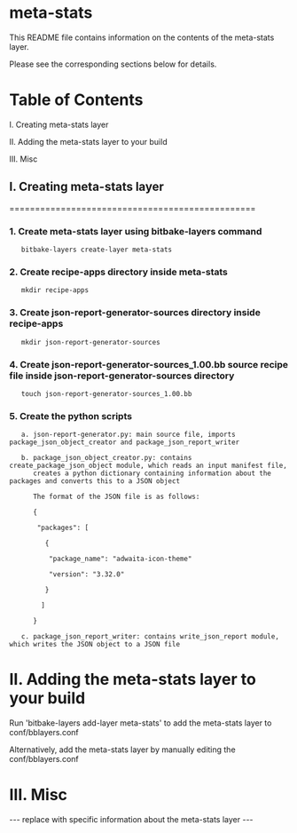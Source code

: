 # meta-stats

This README file contains information on the contents of the meta-stats layer.

Please see the corresponding sections below for details.

Table of Contents
=================

   I. Creating meta-stats layer
   
  II. Adding the meta-stats layer to your build
  
 III. Misc

## I. Creating meta-stats layer
================================================

### 1. Create meta-stats layer using bitbake-layers command

       bitbake-layers create-layer meta-stats

### 2. Create recipe-apps directory inside meta-stats

       mkdir recipe-apps

### 3. Create json-report-generator-sources directory inside recipe-apps

       mkdir json-report-generator-sources

### 4. Create json-report-generator-sources_1.00.bb source recipe file inside json-report-generator-sources directory

       touch json-report-generator-sources_1.00.bb

### 5. Create the python scripts

       a. json-report-generator.py: main source file, imports package_json_object_creator and package_json_report_writer

       b. package_json_object_creator.py: contains create_package_json_object module, which reads an input manifest file,
          creates a python dictionary containing information about the packages and converts this to a JSON object
          
          The format of the JSON file is as follows:
          
          {
     
           "packages": [
            
             {
              
              "package_name": "adwaita-icon-theme"
              
              "version": "3.32.0"
              
             }
             
            ]
            
          }

       c. package_json_report_writer: contains write_json_report module, which writes the JSON object to a JSON file


II. Adding the meta-stats layer to your build
=================================================

Run 'bitbake-layers add-layer meta-stats' to add the meta-stats layer to conf/bblayers.conf

Alternatively, add the meta-stats layer by manually editing the conf/bblayers.conf

III. Misc
========

--- replace with specific information about the meta-stats layer ---
